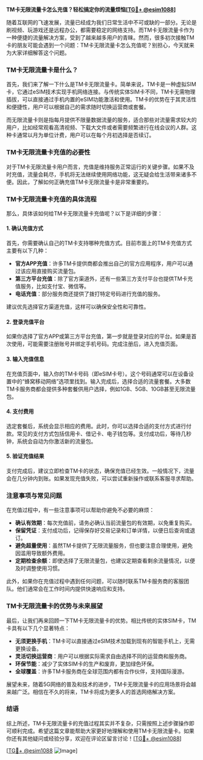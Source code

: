 **TM卡无限流量卡怎么充值？轻松搞定你的流量烦恼[[TG💪+ @esim1088](https://t.me/s/esim1088)]**

随着互联网的飞速发展，流量已经成为我们日常生活中不可或缺的一部分。无论是刷视频、玩游戏还是远程办公，都需要稳定的网络支持。而TM卡无限流量卡作为一种便捷的流量解决方案，受到了越来越多用户的青睐。然而，很多初次接触TM卡的朋友可能会遇到一个问题：TM卡无限流量卡怎么充值呢？别担心，今天就来为大家详细解答这个问题。

### TM卡无限流量卡是什么？

首先，我们来了解一下什么是TM卡无限流量卡。简单来说，TM卡是一种虚拟SIM卡，它通过eSIM技术实现手机网络连接。与传统实体SIM卡不同，TM卡无需物理插拔，可以直接通过手机内置的eSIM功能激活和使用。TM卡的优势在于其灵活性和便捷性，用户可以根据自己的需求随时切换运营商或套餐。

而无限流量卡则是指每月提供不限量数据流量的服务，适合那些对流量需求较大的用户，比如经常观看高清视频、下载大文件或者需要频繁进行在线会议的人群。这种卡通常以月为单位计费，用户可以在每个月初选择是否续订。

### TM卡无限流量卡充值的必要性

对于TM卡无限流量卡用户而言，充值是维持服务正常运行的关键步骤。如果不及时充值，流量会耗尽，手机将无法继续使用网络功能，这无疑会给生活带来诸多不便。因此，了解如何正确充值TM卡无限流量卡是非常重要的。

### TM卡无限流量卡充值的具体流程

那么，具体该如何给TM卡无限流量卡充值呢？以下是详细的步骤：

#### 1. 确认充值方式

首先，你需要确认自己的TM卡支持哪种充值方式。目前市面上的TM卡充值方式主要有以下几种：

- **官方APP充值**：许多TM卡提供商都会推出自己的官方应用程序，用户可以通过该应用直接购买流量包。
- **第三方平台充值**：除了官方渠道外，还有一些第三方支付平台也提供TM卡充值服务，比如支付宝、微信等。
- **电话充值**：部分服务商还提供了拨打特定号码进行充值的服务。

建议优先选择官方渠道充值，这样可以确保安全性和可靠性。

#### 2. 登录充值平台

如果你选择了官方APP或第三方平台充值，第一步就是登录对应的平台。如果是首次使用，可能需要注册账号并绑定手机号码。完成注册后，进入充值页面。

#### 3. 输入充值信息

在充值页面中，输入你的TM卡号码（即eSIM卡号）。这个号码通常可以在设备设置中的“蜂窝移动网络”选项里找到。输入完成后，选择合适的流量套餐。大多数TM卡服务商都会提供多种套餐供用户选择，例如1GB、5GB、10GB甚至无限流量包。

#### 4. 支付费用

选定套餐后，系统会显示相应的费用。此时，你可以选择合适的支付方式进行付款。常见的支付方式包括信用卡、借记卡、电子钱包等。支付成功后，等待几秒钟，系统会自动为你激活新的流量包。

#### 5. 验证充值结果

支付完成后，建议立即检查TM卡的状态，确保充值已经生效。一般情况下，流量会在几分钟内到账。如果发现充值失败，可以尝试重新操作或联系客服寻求帮助。

### 注意事项与常见问题

在充值过程中，有一些注意事项可以帮助你避免不必要的麻烦：

- **确认有效期**：每次充值前，请务必确认当前流量包的有效期，以免重复购买。
- **保留凭证**：支付成功后，记得保存好交易记录和订单详情，以便日后查询或退订。
- **避免超量使用**：虽然TM卡提供了无限流量服务，但也要注意合理使用，避免因滥用导致额外费用。
- **定期检查余额**：即使选择了无限流量包，也建议定期查看剩余流量情况，以便及时调整使用习惯。

此外，如果你在充值过程中遇到任何问题，可以随时联系TM卡服务商的客服团队。他们通常会在工作时间内提供快速响应和支持。

### TM卡无限流量卡的优势与未来展望

最后，让我们再来回顾一下TM卡无限流量卡的优势。相比传统的实体SIM卡，TM卡具有以下几个显著特点：

- **无须更换手机**：TM卡可以直接通过eSIM技术加载到现有的智能手机上，无需更换设备。
- **灵活切换运营商**：用户可以根据实际需求自由选择不同的运营商和服务商。
- **环保节能**：减少了实体SIM卡的生产和废弃，更加绿色环保。
- **全球覆盖**：许多TM卡服务商在全球范围内都有合作伙伴，支持国际漫游。

展望未来，随着5G网络的普及和技术的进步，TM卡无限流量卡的应用场景将会越来越广泛。相信在不久的将来，TM卡将成为更多人的首选网络解决方案。

### 结语

综上所述，TM卡无限流量卡的充值过程其实并不复杂，只需按照上述步骤操作即可顺利完成。希望这篇文章能帮助大家更好地理解和使用TM卡无限流量卡。如果你还有其他疑问或经验分享，欢迎在评论区留言讨论！[[TG💪+ @esim1088](https://t.me/s/esim1088)]

[[TG💪+ @esim1088](https://t.me/s/esim1088) ![Image](https://i.postimg.cc/4NQfJmqS/Snipaste-2025-05-13-00-14-12.png)]